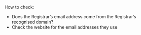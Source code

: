 How to check:

* Does the Registrar’s email address come from the Registrar’s recognised domain?
* Check the website for the email addresses they use
